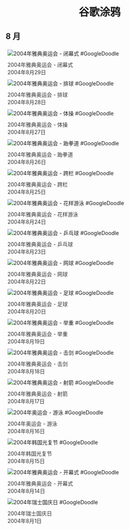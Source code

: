 
<h1 align="center"> 谷歌涂鸦 </h1>




## 8 月

<div class="image">


<img src="https://lh3.googleusercontent.com/nj6_SKh1kMaOBe7KZqwVqsR7LU3TUATLJVtU1RKwfgHbxOi4hv7k1MUsfgBRO3r2mBdMHzrobbwLiAUQA27bNdJKWqCd-8T0Yiw9J3zNyQ=s660" alt="2004年雅典奥运会 - 闭幕式 #GoogleDoodle" style="margin: 5px"/>
<div class="info" style="font-size: 14px; color:#333333; margin:5px"><div class="title">2004年雅典奥运会 - 闭幕式</div><div class="date">2004年8月29日</div></div>

<img src="https://lh3.googleusercontent.com/QagFp0ghmNzr-FxiVhgQxsTxxafLc7pKzV1s7Q9cqeGRKyaKWTAFkst3SHlz9FAnT_sr3EY7SctLcdXGzXrHW-SzCgODwUe3XzflZzQ=s660" alt="2004年雅典奥运会 - 排球 #GoogleDoodle" style="margin: 5px"/>
<div class="info" style="font-size: 14px; color:#333333; margin:5px"><div class="title">2004年雅典奥运会 - 排球</div><div class="date">2004年8月28日</div></div>

<img src="https://lh3.googleusercontent.com/1EUMVoy_BeziC7tCbaktKam1rlMn5F6nLXoubPwQfdWFzaJddlAxS98NFS0cMQ8F8hsyz7K9e10HeQRpIbRjrgmM4gFXtCoqQwFJmvtR6Q=s660" alt="2004年雅典奥运会 - 体操 #GoogleDoodle" style="margin: 5px"/>
<div class="info" style="font-size: 14px; color:#333333; margin:5px"><div class="title">2004年雅典奥运会 - 体操</div><div class="date">2004年8月27日</div></div>

<img src="https://lh3.googleusercontent.com/Etzks8hIkfB9slWSI5pkQFEF7N0CoPqI9BA8DfocdZlmrZd5gPCGXmibPc7VuxpFxNW2JqaUa2yULW2nrbA8ejnT-aMTyDVBCrU3IRI1=s660" alt="2004年雅典奥运会 - 跆拳道 #GoogleDoodle" style="margin: 5px"/>
<div class="info" style="font-size: 14px; color:#333333; margin:5px"><div class="title">2004年雅典奥运会 - 跆拳道</div><div class="date">2004年8月26日</div></div>

<img src="https://lh3.googleusercontent.com/WCJWSB6gyzReJxoJKWMSikavf2StGiMgc2egMglHjMZA9aotpLy_tJvzlQZWNyYHfOldOjothGXkLdERsDOsxYcEyUGFcr9nhIvmksBv=s660" alt="2004年雅典奥运会 - 跨栏 #GoogleDoodle" style="margin: 5px"/>
<div class="info" style="font-size: 14px; color:#333333; margin:5px"><div class="title">2004年雅典奥运会 - 跨栏</div><div class="date">2004年8月25日</div></div>

<img src="https://lh3.googleusercontent.com/AwDtTrLos_8QLomYR3eZreftCSUwa7PId5ruUJEm0XHSvTqtKkxlnC7QpcyTebDajEw8V9Sd4oevofDlqVRk1oiNwUfZWwd3mS0PABw=s660" alt="2004年雅典奥运会 - 花样游泳 #GoogleDoodle" style="margin: 5px"/>
<div class="info" style="font-size: 14px; color:#333333; margin:5px"><div class="title">2004年雅典奥运会 - 花样游泳</div><div class="date">2004年8月24日</div></div>

<img src="https://lh3.googleusercontent.com/1RgQ_y5KT7BpKkqEKMdduKUypCiUcXLC66ePNz2147IeHB-trUVFRPUrawIONvbpI9LZTZ-3DAcsVHvaSLHNxoLN14glreloWJXBaB9b=s660" alt="2004年雅典奥运会 - 乒乓球 #GoogleDoodle" style="margin: 5px"/>
<div class="info" style="font-size: 14px; color:#333333; margin:5px"><div class="title">2004年雅典奥运会 - 乒乓球</div><div class="date">2004年8月23日</div></div>

<img src="https://lh3.googleusercontent.com/c6uOGBMr4Pr6XMC87i6A_O6HovKcOkHAEIiCvVojFypLP9FmDnQ3KUcIPMDm8O0i9XM5-Md-o0bhPTd5Ln1soqM0WJsGXBcQcRlwlstixQ=s660" alt="2004年雅典奥运会 - 网球 #GoogleDoodle" style="margin: 5px"/>
<div class="info" style="font-size: 14px; color:#333333; margin:5px"><div class="title">2004年雅典奥运会 - 网球</div><div class="date">2004年8月22日</div></div>

<img src="https://lh3.googleusercontent.com/7bTugLwW9v0Jc3wWBSU0gCicGU4i42i3pyF-XcaKaAKtEKdJEOX8Hsx4QreZAx8_-73DbPaHZ2tFdmNrZeJ73DsK01BP4qFMhh38y4pE=s660" alt="2004年雅典奥运会 - 足球 #GoogleDoodle" style="margin: 5px"/>
<div class="info" style="font-size: 14px; color:#333333; margin:5px"><div class="title">2004年雅典奥运会 - 足球</div><div class="date">2004年8月20日</div></div>

<img src="https://lh3.googleusercontent.com/o6-K3OOiFTfJRjSl-dzi71XXL7ngbJGyatrhGFf5ds5aVtqPMDpBRay9U9OgfiHUl0P9iTt6QJjPW2YXVvEI8OE0NooSiTjnwoZi7QM=s660" alt="2004年雅典奥运会 - 举重 #GoogleDoodle" style="margin: 5px"/>
<div class="info" style="font-size: 14px; color:#333333; margin:5px"><div class="title">2004年雅典奥运会 - 举重</div><div class="date">2004年8月19日</div></div>

<img src="https://lh3.googleusercontent.com/z0pcZV_mysF2Ld5qzE_liAHXo7q5tHsqFsvKkR8pSYluM5xktiSHKHsg7_kPM5ZO7dLkCgJqocHJqNnbPm8djWpQP2-6WyxpAjjLeADz=s660" alt="2004年雅典奥运会 - 击剑 #GoogleDoodle" style="margin: 5px"/>
<div class="info" style="font-size: 14px; color:#333333; margin:5px"><div class="title">2004年雅典奥运会 - 击剑</div><div class="date">2004年8月18日</div></div>

<img src="https://lh3.googleusercontent.com/PE4Vxynuzq9vdlJlSwFA5JdvjhttW_cNIbVdwJCpAQQhKY879dnJCMNATYSeQ9avXcXrsqR4Zk3NEuGd_Z7M_TNaY68ALrQJz_-zf_Vc=s660" alt="2004年雅典奥运会 - 射箭 #GoogleDoodle" style="margin: 5px"/>
<div class="info" style="font-size: 14px; color:#333333; margin:5px"><div class="title">2004年雅典奥运会 - 射箭</div><div class="date">2004年8月17日</div></div>

<img src="https://lh3.googleusercontent.com/eF1JPd2iAnKUy0jGXltmcVYGnSbP3Jm0r1uYz1OB2Gal1PKECE8ppk39rIGScaIK897Jp8PU8qoR7loPUne0hnZ4S6lW_0rPT9Y_b_PY=s660" alt="2004年奥运会 - 游泳 #GoogleDoodle" style="margin: 5px"/>
<div class="info" style="font-size: 14px; color:#333333; margin:5px"><div class="title">2004年奥运会 - 游泳</div><div class="date">2004年8月16日</div></div>

<img src="https://lh3.googleusercontent.com/jZQWjj7FNfxdaOi0rz0mdK6AaBxowM5TJBrOEjnb6UcWf_lfXBr5ibioj0fec4Th9PoyI-C2w7FvKMigq6aVq-h3_MUPxYUfJPJLf1Sl=s660" alt="2004年韩国光复节 #GoogleDoodle" style="margin: 5px"/>
<div class="info" style="font-size: 14px; color:#333333; margin:5px"><div class="title">2004年韩国光复节</div><div class="date">2004年8月15日</div></div>

<img src="https://lh3.googleusercontent.com/MVOM0tNZGz6PbjlGw5y3I8xVAr2uSHQdSl8u0z8VUKG5NXQzvljiRP6yMS4XkRklcejjRxgI8Wczz9ZBfzosL4ehKqfgAhs9T1YSlX9IlA=s660" alt="2004年雅典奥运会 - 开幕式 #GoogleDoodle" style="margin: 5px"/>
<div class="info" style="font-size: 14px; color:#333333; margin:5px"><div class="title">2004年雅典奥运会 - 开幕式</div><div class="date">2004年8月14日</div></div>

<img src="https://lh3.googleusercontent.com/pvsiCX8X6MbSywT5vmqUxaxrwl_Ok-m5zyFSbdDWbFup06s2U3l8e-phxw50SZ1-VvgIiCISRHNJ0i7T6tcNCA47W6rx_HxUI0LpQts=s660" alt="2004年瑞士国庆日 #GoogleDoodle" style="margin: 5px"/>
<div class="info" style="font-size: 14px; color:#333333; margin:5px"><div class="title">2004年瑞士国庆日</div><div class="date">2004年8月1日</div></div>

</div>








